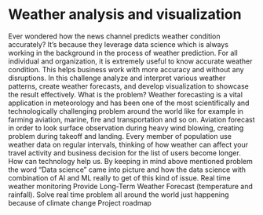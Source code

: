 # Weather analysis and visualization
Ever wondered how the news channel predicts weather condition accurately? It’s because they leverage data science which is always working in the background in the process of weather prediction. For all individual and organization, it is extremely useful to know accurate weather condition. This helps business work with more accuracy and without any disruptions. In this challenge analyze and interpret various weather patterns, create weather forecasts, and develop visualization to showcase the result effectively.
What is the problem?
Weather forecasting is a vital application in meteorology and has been one of the most scientifically and technologically challenging problem around the world like for example in farming aviation, marine, fire and transportation and so on. Aviation forecast in order to look surface observation during heavy wind blowing, creating problem during takeoff and landing. Every member of population use weather data on regular intervals, thinking of how weather can affect your travel activity and business decision for the list of users become longer.
How can technology help us.
By keeping in mind above mentioned problem the word “Data science” came into picture and how the data science with combination of AI and ML really to get of this kind of issue.
Real time weather monitoring 
Provide Long-Term Weather Forecast (temperature and rainfall).
Solve real time problem all around the world just happening because of climate change
Project roadmap
